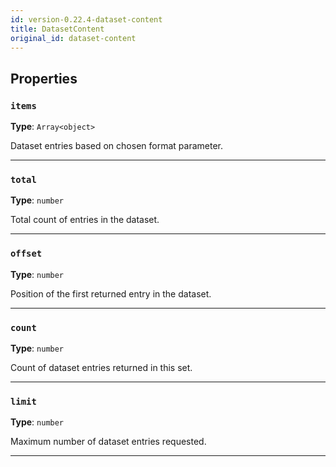 ```yaml
---
id: version-0.22.4-dataset-content
title: DatasetContent
original_id: dataset-content
---
```


<a name="datasetcontent"></a>

## Properties

### `items`

**Type**: `Array<object>`

Dataset entries based on chosen format parameter.

---

### `total`

**Type**: `number`

Total count of entries in the dataset.

---

### `offset`

**Type**: `number`

Position of the first returned entry in the dataset.

---

### `count`

**Type**: `number`

Count of dataset entries returned in this set.

---

### `limit`

**Type**: `number`

Maximum number of dataset entries requested.

---
